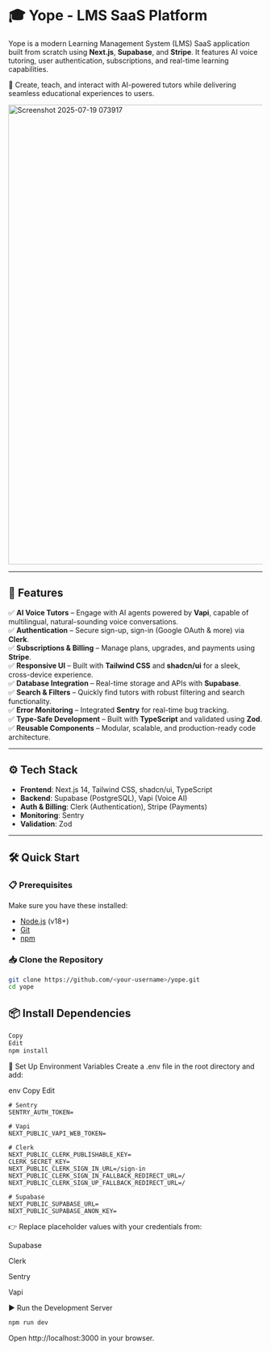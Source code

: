 # 🎓 Yope - LMS SaaS Platform  

Yope is a modern Learning Management System (LMS) SaaS application built from scratch using **Next.js**, **Supabase**, and **Stripe**. It features AI voice tutoring, user authentication, subscriptions, and real-time learning capabilities.  

🌟 Create, teach, and interact with AI-powered tutors while delivering seamless educational experiences to users.  


<img width="1738" height="912" alt="Screenshot 2025-07-19 073917" src="https://github.com/user-attachments/assets/95be4e5d-5cd6-4deb-a115-b4ed1a85df3f" />

---

## 🚀 Features  

✅ **AI Voice Tutors** – Engage with AI agents powered by **Vapi**, capable of multilingual, natural-sounding voice conversations.  
✅ **Authentication** – Secure sign-up, sign-in (Google OAuth & more) via **Clerk**.  
✅ **Subscriptions & Billing** – Manage plans, upgrades, and payments using **Stripe**.   
✅ **Responsive UI** – Built with **Tailwind CSS** and **shadcn/ui** for a sleek, cross-device experience.  
✅ **Database Integration** – Real-time storage and APIs with **Supabase**.  
✅ **Search & Filters** – Quickly find tutors with robust filtering and search functionality.  
✅ **Error Monitoring** – Integrated **Sentry** for real-time bug tracking.  
✅ **Type-Safe Development** – Built with **TypeScript** and validated using **Zod**.  
✅ **Reusable Components** – Modular, scalable, and production-ready code architecture.  

---

## ⚙️ Tech Stack  

- **Frontend**: Next.js 14, Tailwind CSS, shadcn/ui, TypeScript  
- **Backend**: Supabase (PostgreSQL), Vapi (Voice AI)  
- **Auth & Billing**: Clerk (Authentication), Stripe (Payments)  
- **Monitoring**: Sentry  
- **Validation**: Zod  

---

## 🛠 Quick Start  

### 📋 Prerequisites  

Make sure you have these installed:  
- [Node.js](https://nodejs.org/) (v18+)  
- [Git](https://git-scm.com/)  
- [npm](https://www.npmjs.com/)  

### 📥 Clone the Repository  

```bash
git clone https://github.com/<your-username>/yope.git
cd yope
```

## 📦 Install Dependencies
```bash
Copy
Edit
npm install
```

🔑 Set Up Environment Variables
Create a .env file in the root directory and add:

env
Copy
Edit
```
# Sentry
SENTRY_AUTH_TOKEN=

# Vapi
NEXT_PUBLIC_VAPI_WEB_TOKEN=

# Clerk
NEXT_PUBLIC_CLERK_PUBLISHABLE_KEY=
CLERK_SECRET_KEY=
NEXT_PUBLIC_CLERK_SIGN_IN_URL=/sign-in
NEXT_PUBLIC_CLERK_SIGN_IN_FALLBACK_REDIRECT_URL=/
NEXT_PUBLIC_CLERK_SIGN_UP_FALLBACK_REDIRECT_URL=/

# Supabase
NEXT_PUBLIC_SUPABASE_URL=
NEXT_PUBLIC_SUPABASE_ANON_KEY=
```
👉 Replace placeholder values with your credentials from:

Supabase

Clerk

Sentry

Vapi

▶️ Run the Development Server
```bash
npm run dev
```
Open http://localhost:3000 in your browser.
